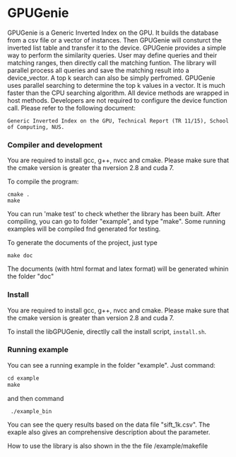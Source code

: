 GPUGenie
===
GPUGenie is a Generic Inverted Index on the GPU. It builds the database from a csv file or a vector of instances. Then GPUGenie will consturct the inverted list table and transfer it to the device. GPUGenie provides a simple way to perform the similarity queries. User may define queries and their matching ranges, then directly call the matching funtion. The library will parallel process all queries and save the matching result into a device_vector. A top k search can also be simply perfromed. GPUGenie uses parallel searching to determine the top k values in a vector. It is much faster than the CPU searching algorithm. All device methods are wrapped in host methods. Developers are not required to configure the device function call. Please refer to the following document:

```
Generic Inverted Index on the GPU, Technical Report (TR 11/15), School of Computing, NUS. 
```


### Compiler and development

You are required to install gcc, g++, nvcc and cmake. Please make sure that the cmake version is greater tha nversion 2.8 and cuda 7.

To compile the program:

```
cmake .
make

```

You can run 'make test' to check whether the library has been built.
After compiling, you can go to folder "example", and type "make". Some running examples will be compiled fnd generated for testing.

To generate the documents of the project, just type


```
make doc
```

The documents (with html format and latex format) will be generated whinin the folder "doc"

### Install

You are required to install gcc, g++, nvcc and cmake. Please make sure that the cmake version is greater than version 2.8 and cuda 7.

To install the libGPUGenie, directlly call the install script, `install.sh`.


### Running example
You can see a running example in the folder "example".
Just command:

```cpp
cd example
make
```

and then command

```
 ./example_bin
```


You can see the query results based on the data file "sift_1k.csv". 
The exaple also gives an comprehensive description about the parameter. 

How to use the library is also shown in the the file /example/makefile




